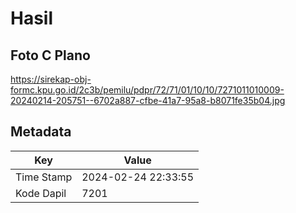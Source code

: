 # Hasil

## Foto C Plano

https://sirekap-obj-formc.kpu.go.id/2c3b/pemilu/pdpr/72/71/01/10/10/7271011010009-20240214-205751--6702a887-cfbe-41a7-95a8-b8071fe35b04.jpg


## Metadata

| Key        | Value               |
| ---------- | ------------------- |
| Time Stamp | 2024-02-24 22:33:55 |
| Kode Dapil | 7201                |



